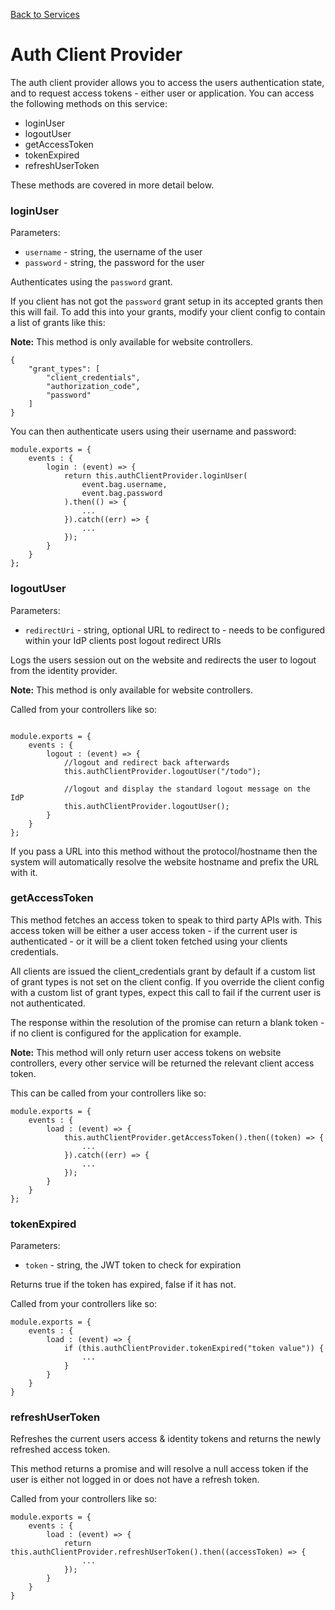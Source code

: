 [Back to Services](/src/support.documentation/services)

# Auth Client Provider

The auth client provider allows you to access the users authentication state, and to request access tokens - either user or application. You can access the following methods on this service:

* loginUser
* logoutUser
* getAccessToken
* tokenExpired
* refreshUserToken

These methods are covered in more detail below.

### loginUser

Parameters:

*   `username` - string, the username of the user
*   `password` - string, the password for the user

Authenticates using the `password` grant.

If you client has not got the `password` grant setup in its accepted grants then this will fail. To add this into your grants, modify your client config to contain a list of grants like this:

**Note:** This method is only available for website controllers.

```
{
	"grant_types": [
        "client_credentials",
        "authorization_code",
        "password"
    ]
}
```

You can then authenticate users using their username and password:


```
module.exports = {
	events : {
		login : (event) => {
			return this.authClientProvider.loginUser(
				event.bag.username,
				event.bag.password
			).then(() => {
				...
			}).catch((err) => {
				...
			});
		}
	}
};
```

### logoutUser

Parameters:

* `redirectUri` - string, optional URL to redirect to - needs to be configured within your IdP clients post logout redirect URIs

Logs the users session out on the website and redirects the user to logout from the identity provider.

**Note:** This method is only available for website controllers.

Called from your controllers like so:

```

module.exports = {
	events : {
		logout : (event) => {
            //logout and redirect back afterwards
			this.authClientProvider.logoutUser("/todo");

            //logout and display the standard logout message on the IdP
            this.authClientProvider.logoutUser();
		}
	}
};
```

If you pass a URL into this method without the protocol/hostname then the system will automatically resolve the website hostname and prefix the URL with it.

### getAccessToken

This method fetches an access token to speak to third party APIs with. This access token will be either a user access token - if the current user is authenticated - or it will be a client token fetched using your clients credentials.

All clients are issued the client_credentials grant by default if a custom list of grant types is not set on the client config. If you override the client config with a custom list of grant types, expect this call to fail if the current user is not authenticated.

The response within the resolution of the promise can return a blank token - if no client is configured for the application for example.

**Note:** This method will only return user access tokens on website controllers, every other service will be returned the relevant client access token.

This can be called from your controllers like so:

```
module.exports = {
	events : {
		load : (event) => {
			this.authClientProvider.getAccessToken().then((token) => {
				...
			}).catch((err) => {
				...
			});
		}
	}
};
```

### tokenExpired

Parameters:

* `token` - string, the JWT token to check for expiration

Returns true if the token has expired, false if it has not.

Called from your controllers like so:

```
module.exports = {
	events : {
		load : (event) => {
			if (this.authClientProvider.tokenExpired("token value")) {
				...
			}
		}
	}
}
```

### refreshUserToken

Refreshes the current users access & identity tokens and returns the newly refreshed access token.

This method returns a promise and will resolve a null access token if the user is either not logged in or does not have a refresh token.

Called from your controllers like so:

```
module.exports = {
	events : {
		load : (event) => {
			return this.authClientProvider.refreshUserToken().then((accessToken) => {
				...
			});
		}
	}
}
```
